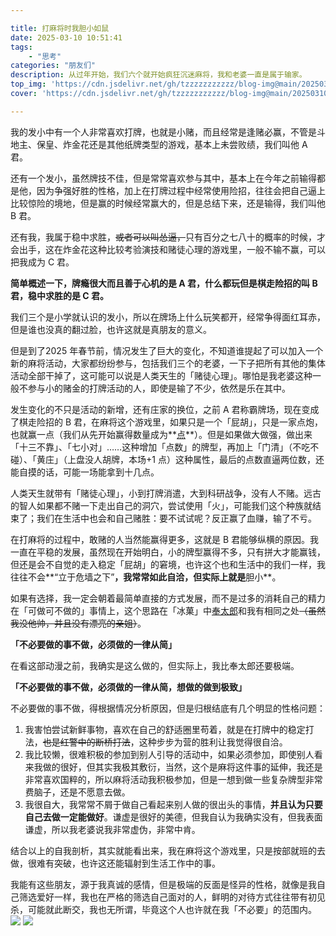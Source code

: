 ```yaml
---

title: 打麻将时我胆小如鼠
date: 2025-03-10 10:51:41
tags:
    - "思考"
categories: "朋友们"
description: 从过年开始，我们六个就开始疯狂沉迷麻将，我和老婆一直是属于输家。
top_img: 'https://cdn.jsdelivr.net/gh/tzzzzzzzzzzz/blog-img@main/20250310105745377.png'
cover: 'https://cdn.jsdelivr.net/gh/tzzzzzzzzzzz/blog-img@main/20250310105745377.png'

---
```


我的发小中有一个人非常喜欢打牌，也就是小赌，而且经常是逢赌必赢，不管是斗地主、保皇、炸金花还是其他纸牌类型的游戏，基本上未尝败绩，我们叫他 A 君。

还有一个发小，虽然牌技不佳，但是常常喜欢参与其中，基本上在今年之前输得都是他，因为争强好胜的性格，加上在打牌过程中经常使用险招，往往会把自己逼上比较惊险的境地，但是赢的时候经常赢大的，但是总结下来，还是输得，我们叫他 B 君。

还有我，我属于稳中求胜，~~或者可以叫怂逼，~~只有百分之七八十的概率的时候，才会出手，这在炸金花这种比较考验演技和赌徒心理的游戏里，一般不输不赢，可以把我成为 C 君。

**简单概述一下，牌瘾很大而且善于心机的是 A 君，什么都玩但是棋走险招的叫 B 君，稳中求胜的是 C 君。**

我们三个是小学就认识的发小，所以在牌场上什么玩笑都开，经常争得面红耳赤，但是谁也没真的翻过脸，也许这就是真朋友的意义。

但是到了2025 年春节前，情况发生了巨大的变化，不知道谁提起了可以加入一个新的麻将活动，大家都纷纷参与，包括我们三个的老婆，一下子把所有其他的集体活动全部干掉了，这可能可以说是人类天生的「赌徒心理」。哪怕是我老婆这种一般不参与小的赌金的打牌活动的人，即使是输了不少，依然是乐在其中。

发生变化的不只是活动的新增，还有庄家的换位，之前 A 君称霸牌场，现在变成了棋走险招的 B 君，在麻将这个游戏里，如果只是一个「屁胡」，只是一家点炮，也就赢一点（我们从先开始赢得数量成为**<u>点</u>**）。但是如果做大做强，做出来「十三不靠」、「七小对」……这种增加「点数」的牌型，再加上「门清」（不吃不碰）、「黄庄」（上盘没人胡牌，本场+1 点）这种属性，最后的点数直逼两位数，还能自摸的话，可能一场能拿到十几点。

人类天生就带有「赌徒心理」，小到打牌消遣，大到科研战争，没有人不赌。远古的智人如果都不赌一下走出自己的洞穴，尝试使用「火」，可能我们这个种族就结束了；我们在生活中也会和自己赌胜：要不试试呢？反正赢了血赚，输了不亏。

在打麻将的过程中，敢赌的人当然能赢得更多，这就是 B 君能够纵横的原因。我一直在平稳的发展，虽然现在开始明白，小的牌型赢得不多，只有拼大才能赢钱，但还是会不自觉的走入稳定「屁胡」的窘境，也许这个也和生活中的我们一样，我往往不会**“立于危墙之下”**，我常常如此自洽，但实际上就是**胆小**。

如果有选择，我一定会朝着最简单直接的方式发展，而不是过多的消耗自己的精力在「可做可不做的」事情上，这个思路在「冰菓」中[奉太郎](https://g.co/kgs/JUhLFpk)和我有相同之处~~（虽然我没他帅，并且没有漂亮的亲姐）~~。

**「不必要做的事不做，必须做的一律从简」**

在看这部动漫之前，我确实是这么做的，但实际上，我比奉太郎还要极端。

**「不必要做的事不做，必须做的一律从简，想做的做到极致」**

不必要做的事不做，得根据情况分析原因，但是归根结底有几个明显的性格问题：

1. 我害怕尝试新鲜事物，喜欢在自己的舒适圈里苟着，就是在打牌中的稳定打法，~~也是红警中的断桥打法~~，这种步步为营的胜利让我觉得很自洽。
2. 我比较懒，很难积极的参加到别人引导的活动中，如果必须参加，即使别人看来我做的很好，但其实我极其敷衍，当然，这个是麻将这件事的延伸，我还是非常喜欢国粹的，所以麻将活动我积极参加，但是一想到做一些复杂牌型非常费脑子，还是不愿意去做。
3. 我很自大，我常常不屑于做自己看起来别人做的很出头的事情，**并且认为只要自己去做一定能做好**。谦虚是很好的美德，但我自认为我确实没有，但我表面谦虚，所以我老婆说我非常虚伪，非常中肯。

结合以上的自我剖析，其实就能看出来，我在麻将这个游戏里，只是按部就班的去做，很难有突破，也许这还能辐射到生活工作中的事。

我能有这些朋友，源于我真诚的感情，但是极端的反面是怪异的性格，就像是我自己筛选爱好一样，我也在严格的筛选自己面对的人，鲜明的对待方式往往带有初见杀，可能就此断交，我也无所谓，毕竟这个人也许就在我「不必要」的范围内。
![](https://cdn.jsdelivr.net/gh/tzzzzzzzzzzz/blog-img@main/237CCBF6-4B51-488E-9AA3-F43B9C68E5C4_1_105_c.jpeg)
![](https://cdn.jsdelivr.net/gh/tzzzzzzzzzzz/blog-img@main/FE291C7B-B813-42ED-B892-837E76DD57F1_1_105_c.jpeg)